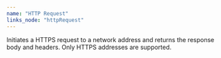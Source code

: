 ```yaml
---
name: "HTTP Request"
links_node: "httpRequest"
---
```

Initiates a HTTPS request to a network address and returns the response body and headers. Only HTTPS addresses are supported.
